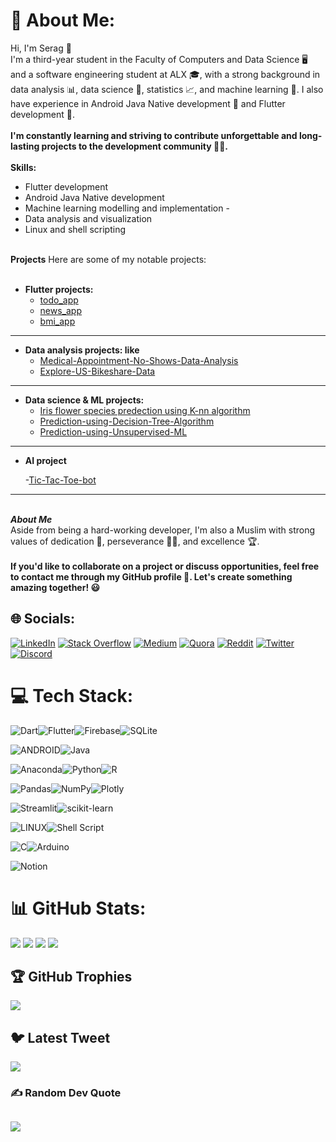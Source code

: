 # 💫 About Me:
Hi, I'm Serag 👋<br>I'm a third-year student in the Faculty of Computers and Data Science 🖥️ and a software engineering  student at ALX 🎓, with a strong background in data analysis 📊, data science 🧬, statistics 📈, and machine learning 🤖. I also have experience in Android Java Native development 📱 and Flutter development 🚀.<br><br>**I'm constantly learning and striving to contribute unforgettable and long-lasting projects to the development community 🔭🚀.**<br>
<br>**Skills:**
 -  Flutter development
  - Android Java Native development
  - Machine learning modelling and implementation -
  - Data analysis and visualization
 - Linux and shell scripting

<br>**Projects** Here are some of my notable projects:<br><br>
 - **Flutter projects:**
	 - [todo_app](https://github.com/SeragAmged/todo_app)
	 -  [news_app](https://github.com/SeragAmged/news_app)
	 -  [bmi_app](https://github.com/SeragAmged/bmi_app)
---
 - **Data analysis projects: like**
	 - [Medical-Appointment-No-Shows-Data-Analysis](https://github.com/SeragAmged/Medical-Appointment-No-Shows-Data-Analysis)
	 - [Explore-US-Bikeshare-Data](https://github.com/SeragAmged/Explore-US-Bikeshare-Data)
---
 - **Data science & ML projects:**
	 - [Iris flower species predection using K-nn algorithm](https://github.com/SeragAmged/Iris-flower-species-prediction-WebApp)
	 - [Prediction-using-Decision-Tree-Algorithm](https://github.com/SeragAmged/Prediction-using-Decision-Tree-Algorithm)
	 - [Prediction-using-Unsupervised-ML](https://github.com/SeragAmged/Prediction-using-Unsupervised-ML)
---
 - **AI project**
	
	 -[Tic-Tac-Toe-bot](https://github.com/SeragAmged/Tic-Tac-Toe-bot)
---
<br>***About Me***<br>Aside from being a hard-working developer, I'm also a Muslim with strong values of dedication 💪, perseverance 🏃‍♂️, and excellence 🏆.<br><br>**If you'd like to collaborate on a project or discuss opportunities, feel free to contact me through my GitHub profile 🤝. Let's create something amazing together! 😃**


## 🌐 Socials:
[![LinkedIn](https://img.shields.io/badge/LinkedIn-%230077B5.svg?logo=linkedin&logoColor=white)](https://linkedin.com/in/https://www.linkedin.com/in/serag-amged-8614b51ba/) [![Stack Overflow](https://img.shields.io/badge/-Stackoverflow-FE7A16?logo=stack-overflow&logoColor=white)](https://stackoverflow.com/users/https://stackoverflow.com/users/20749312/serag-amged) 
[![Medium](https://img.shields.io/badge/Medium-12100E?logo=medium&logoColor=white)](https://medium.com/@https://medium.com/@seragamged2002) [![Quora](https://img.shields.io/badge/Quora-%23B92B27.svg?logo=Quora&logoColor=white)](https://quora.com/profile/https://ar.quora.com/profile/Serag-Amged-1) 
[![Reddit](https://img.shields.io/badge/Reddit-%23FF4500.svg?logo=Reddit&logoColor=white)](https://reddit.com/user/u/Serag_Amged) [![Twitter](https://img.shields.io/badge/Twitter-%231DA1F2.svg?logo=Twitter&logoColor=white)](https://twitter.com/https://twitter.com/seragamged2002) [![Discord](https://img.shields.io/badge/Discord-%237289DA.svg?logo=discord&logoColor=white)](https://discord.gg/SeragAmged#4890) 

# 💻 Tech Stack:
![Dart](https://img.shields.io/badge/dart-%230175C2.svg?style=for-the-badge&logo=dart&logoColor=white)![Flutter](https://img.shields.io/badge/Flutter-%2302569B.svg?style=for-the-badge&logo=Flutter&logoColor=white)![Firebase](https://img.shields.io/badge/firebase-%23039BE5.svg?style=for-the-badge&logo=firebase)![SQLite](https://img.shields.io/badge/sqlite-%2307405e.svg?style=for-the-badge&logo=sqlite&logoColor=white)

![ANDROID](https://img.shields.io/badge/android-%2320232a.svg?style=for-the-badge&logo=android&logoColor=%a4c639)![Java](https://img.shields.io/badge/java-%23ED8B00.svg?style=for-the-badge&logo=java&logoColor=white)

![Anaconda](https://img.shields.io/badge/Anaconda-%2344A833.svg?style=for-the-badge&logo=anaconda&logoColor=white)![Python](https://img.shields.io/badge/python-3670A0?style=for-the-badge&logo=python&logoColor=ffdd54)![R](https://img.shields.io/badge/r-%23276DC3.svg?style=for-the-badge&logo=r&logoColor=white)

![Pandas](https://img.shields.io/badge/pandas-%23150458.svg?style=for-the-badge&logo=pandas&logoColor=white)![NumPy](https://img.shields.io/badge/numpy-%23013243.svg?style=for-the-badge&logo=numpy&logoColor=white)![Plotly](https://img.shields.io/badge/Plotly-%233F4F75.svg?style=for-the-badge&logo=plotly&logoColor=white)

![Streamlit](https://img.shields.io/badge/Streamlit-FF6F5E?style=for-the-badge&logo=streamlit&logoColor=white)![scikit-learn](https://img.shields.io/badge/scikit--learn-%23F7931E.svg?style=for-the-badge&logo=scikit-learn&logoColor=white)

![LINUX](https://img.shields.io/badge/Linux-FCC624?style=for-the-badge&logo=linux&logoColor=black)![Shell Script](https://img.shields.io/badge/shell_script-%23121011.svg?style=for-the-badge&logo=gnu-bash&logoColor=white)
 
 ![C](https://img.shields.io/badge/c-%2300599C.svg?style=for-the-badge&logo=c&logoColor=white)![Arduino](https://img.shields.io/badge/-Arduino-00979D?style=for-the-badge&logo=Arduino&logoColor=white)
 
![Notion](https://img.shields.io/badge/Notion-%23000000.svg?style=for-the-badge&logo=notion&logoColor=white)
# 📊 GitHub Stats:&emsp;&emsp;
![](https://github-readme-stats.vercel.app/api?username=SeragAmged&theme=tokyonight&hide_border=true&include_all_commits=true&count_private=true)
![](https://github-readme-streak-stats.herokuapp.com/?user=SeragAmged&theme=tokyonight&hide_border=true)
![](https://github-readme-stats.vercel.app/api/top-langs/?username=SeragAmged&theme=tokyonight&hide_border=true&include_all_commits=true&count_private=true&layout=compact)
![](https://visitcount.itsvg.in/api?id=SeragAmged&icon=5&color=6)

## 🏆 GitHub Trophies
![](https://github-profile-trophy.vercel.app/?username=SeragAmged&theme=nord&no-frame=true&no-bg=true&margin-w=4)

## 🐦 Latest Tweet
[![](https://gtce.itsvg.in/api?username=https://twitter.com/seragamged2002)](https://github.com/VishwaGauravIn/github-twitter-card-embed)

### ✍️ Random Dev Quote
![](https://quotes-github-readme.vercel.app/api?type=horizontal&theme=tokyonight)
---

